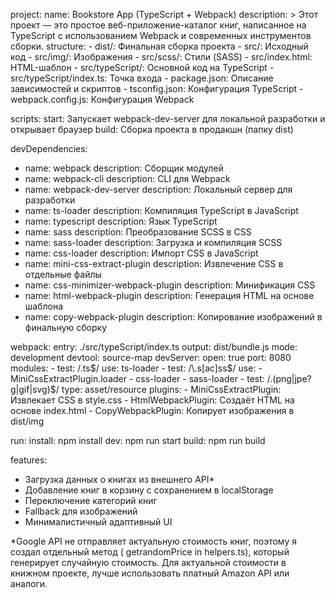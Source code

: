project:
name: Bookstore App (TypeScript + Webpack)
description: >
Этот проект — это простое веб-приложение-каталог книг, написанное на TypeScript
с использованием Webpack и современных инструментов сборки.
structure: - dist/: Финальная сборка проекта - src/: Исходный код - src/img/: Изображения - src/scss/: Стили (SASS) - src/index.html: HTML-шаблон - src/typeScript/: Основной код на TypeScript - src/typeScript/index.ts: Точка входа - package.json: Описание зависимостей и скриптов - tsconfig.json: Конфигурация TypeScript - webpack.config.js: Конфигурация Webpack

scripts:
start: Запускает webpack-dev-server для локальной разработки и открывает браузер
build: Сборка проекта в продакшн (папку dist)

devDependencies:

- name: webpack
  description: Сборщик модулей
- name: webpack-cli
  description: CLI для Webpack
- name: webpack-dev-server
  description: Локальный сервер для разработки
- name: ts-loader
  description: Компиляция TypeScript в JavaScript
- name: typescript
  description: Язык TypeScript
- name: sass
  description: Преобразование SCSS в CSS
- name: sass-loader
  description: Загрузка и компиляция SCSS
- name: css-loader
  description: Импорт CSS в JavaScript
- name: mini-css-extract-plugin
  description: Извлечение CSS в отдельные файлы
- name: css-minimizer-webpack-plugin
  description: Минификация CSS
- name: html-webpack-plugin
  description: Генерация HTML на основе шаблона
- name: copy-webpack-plugin
  description: Копирование изображений в финальную сборку

webpack:
entry: ./src/typeScript/index.ts
output: dist/bundle.js
mode: development
devtool: source-map
devServer:
open: true
port: 8080
modules: - test: /\.ts$/
      use: ts-loader
    - test: /\.s[ac]ss$/
use: - MiniCssExtractPlugin.loader - css-loader - sass-loader - test: /\.(png|jpe?g|gif|svg)$/
type: asset/resource
plugins: - MiniCssExtractPlugin: Извлекает CSS в style.css - HtmlWebpackPlugin: Создаёт HTML на основе index.html - CopyWebpackPlugin: Копирует изображения в dist/img

run:
install: npm install
dev: npm run start
build: npm run build

features:

- Загрузка данных о книгах из внешнего API\*
- Добавление книг в корзину с сохранением в localStorage
- Переключение категорий книг
- Fallback для изображений
- Минималистичный адаптивный UI

\*Google API не отправляет актуальную стоимость книг, поэтому я создал отдельный метод ( getrandomPrice in helpers.ts), который генерирует случайную стоимость. Для актуальной стоимости в книжном проекте, лучше использовать платный Amazon API или аналоги.

